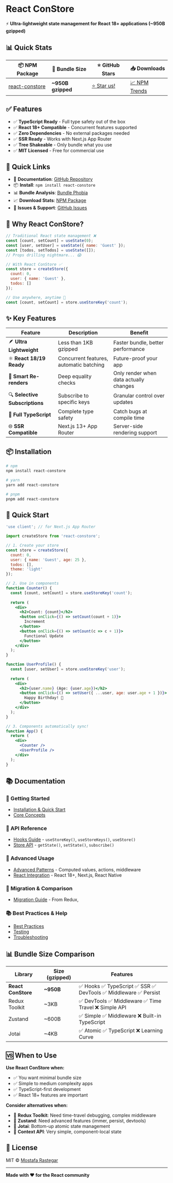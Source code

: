 # React ConStore

⚡ **Ultra-lightweight state management for React 18+ applications (~950B gzipped)**

## 📊 Quick Stats

| 📦 NPM Package | 📏 Bundle Size | ⭐ GitHub Stars | 📥 Downloads |
|----------------|----------------|-----------------|--------------|
| [react-constore](https://www.npmjs.com/package/react-constore) | **~950B gzipped** | [⭐ Star us!](https://github.com/mostafarastegar/react-constore/stargazers) | [📈 NPM Trends](https://npmtrends.com/react-constore) |

## ✅ Features

- ✅ **TypeScript Ready** - Full type safety out of the box
- ✅ **React 18+ Compatible** - Concurrent features supported  
- ✅ **Zero Dependencies** - No external packages needed
- ✅ **SSR Ready** - Works with Next.js App Router
- ✅ **Tree Shakeable** - Only bundle what you use
- ✅ **MIT Licensed** - Free for commercial use

## 🔗 Quick Links

- 📖 **Documentation**: [GitHub Repository](https://github.com/mostafarastegar/react-constore)
- 📦 **Install**: `npm install react-constore`
- 📊 **Bundle Analysis**: [Bundle Phobia](https://bundlephobia.com/package/react-constore)
- 📈 **Download Stats**: [NPM Package](https://www.npmjs.com/package/react-constore)
- 🐛 **Issues & Support**: [GitHub Issues](https://github.com/mostafarastegar/react-constore/issues)

## 🚀 Why React ConStore?

```jsx
// Traditional React state management ❌
const [count, setCount] = useState(0);
const [user, setUser] = useState({ name: 'Guest' });
const [todos, setTodos] = useState([]);
// Props drilling nightmare... 😱

// With React ConStore ✅
const store = createStore({
  count: 0,
  user: { name: 'Guest' },
  todos: []
});

// Use anywhere, anytime 🎉
const [count, setCount] = store.useStoreKey('count');
```

## ✨ Key Features

| Feature | Description | Benefit |
|---------|-------------|---------|
| 🪶 **Ultra Lightweight** | Less than 1KB gzipped | Faster bundle, better performance |
| ⚛️ **React 18/19 Ready** | Concurrent features, automatic batching | Future-proof your app |
| 🎯 **Smart Re-renders** | Deep equality checks | Only render when data actually changes |
| 🔍 **Selective Subscriptions** | Subscribe to specific keys | Granular control over updates |
| 📝 **Full TypeScript** | Complete type safety | Catch bugs at compile time |
| 🌐 **SSR Compatible** | Next.js 13+ App Router | Server-side rendering support |

## 📦 Installation

```bash
# npm
npm install react-constore

# yarn
yarn add react-constore

# pnpm
pnpm add react-constore
```

## 🎯 Quick Start

```jsx
'use client'; // for Next.js App Router

import createStore from 'react-constore';

// 1. Create your store
const store = createStore({
  count: 0,
  user: { name: 'Guest', age: 25 },
  todos: [],
  theme: 'light'
});

// 2. Use in components
function Counter() {
  const [count, setCount] = store.useStoreKey('count');
  
  return (
    <div>
      <h2>Count: {count}</h2>
      <button onClick={() => setCount(count + 1)}>
        Increment
      </button>
      <button onClick={() => setCount(c => c + 1)}>
        Functional Update
      </button>
    </div>
  );
}

function UserProfile() {
  const [user, setUser] = store.useStoreKey('user');
  
  return (
    <div>
      <h2>{user.name} (Age: {user.age})</h2>
      <button onClick={() => setUser({ ...user, age: user.age + 1 })}>
        Happy Birthday! 🎉
      </button>
    </div>
  );
}

// 3. Components automatically sync!
function App() {
  return (
    <div>
      <Counter />
      <UserProfile />
    </div>
  );
}
```

## 📚 Documentation

### 🚀 Getting Started
- [Installation & Quick Start](docs/getting-started.md)
- [Core Concepts](docs/hooks-guide.md)

### 📖 API Reference
- [Hooks Guide](docs/hooks-guide.md) - `useStoreKey()`, `useStoreKeys()`, `useStore()`
- [Store API](docs/store-api.md) - `getState()`, `setState()`, `subscribe()`

### 🔧 Advanced Usage
- [Advanced Patterns](docs/advanced-patterns.md) - Computed values, actions, middleware
- [React Integration](docs/react-integration.md) - React 18+, Next.js, React Native

### 🔄 Migration & Comparison
- [Migration Guide](docs/migration-guide.md) - From Redux, 

### 📚 Best Practices & Help
- [Best Practices](docs/best-practices.md)
- [Testing](docs/testing.md)
- [Troubleshooting](docs/troubleshooting.md)

## 📊 Bundle Size Comparison

| Library | Size (gzipped) | Features |
|---------|----------------|----------|
| **React ConStore** | **~950B** | ✅ Hooks ✅ TypeScript ✅ SSR ✅ DevTools ✅ Middleware ✅ Persist |
| Redux Toolkit | ~3KB | ✅ DevTools ✅ Middleware ✅ Time Travel ❌ Simple API |
| Zustand | ~600B | ✅ Simple ✅ Middleware ❌ Built-in TypeScript |
| Jotai | ~4KB | ✅ Atomic ✅ TypeScript ❌ Learning Curve |

## 🆚 When to Use

**Use React ConStore when:**
- ✅ You want minimal bundle size
- ✅ Simple to medium complexity apps
- ✅ TypeScript-first development
- ✅ React 18+ features are important

**Consider alternatives when:**
- 🤔 **Redux Toolkit**: Need time-travel debugging, complex middleware
- 🤔 **Zustand**: Need advanced features (immer, persist, devtools)
- 🤔 **Jotai**: Bottom-up atomic state management
- 🤔 **Context API**: Very simple, component-local state

## 📄 License

MIT © [Mostafa Rastegar](https://github.com/mostafarastegar)

---

**Made with ❤️ for the React community**